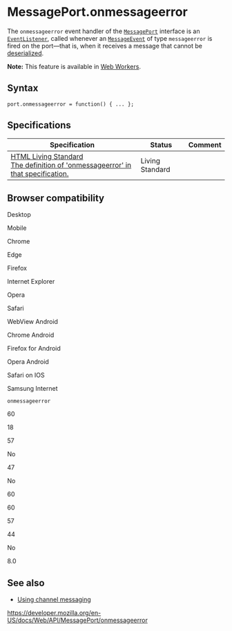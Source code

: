 MessagePort.onmessageerror
==========================

The `onmessageerror` event handler of the [`MessagePort`](../messageport) interface is an [`EventListener`](../eventlistener), called whenever an [`MessageEvent`](../messageevent) of type `messageerror` is fired on the port—that is, when it receives a message that cannot be [deserialized](https://developer.mozilla.org/en-US/docs/Glossary/Deserialization).

**Note:** This feature is available in [Web Workers](../web_workers_api).

Syntax
------

    port.onmessageerror = function() { ... };

Specifications
--------------

<table><thead><tr class="header"><th>Specification</th><th>Status</th><th>Comment</th></tr></thead><tbody><tr class="odd"><td><a href="https://html.spec.whatwg.org/multipage/web-messaging.html#handler-messageport-onmessageerror">HTML Living Standard<br />
<span class="small">The definition of 'onmessageerror' in that specification.</span></a></td><td><span class="spec-living">Living Standard</span></td><td></td></tr></tbody></table>

Browser compatibility
---------------------

Desktop

Mobile

Chrome

Edge

Firefox

Internet Explorer

Opera

Safari

WebView Android

Chrome Android

Firefox for Android

Opera Android

Safari on IOS

Samsung Internet

`onmessageerror`

60

18

57

No

47

No

60

60

57

44

No

8.0

See also
--------

-   [Using channel messaging](../channel_messaging_api/using_channel_messaging)

<a href="https://developer.mozilla.org/en-US/docs/Web/API/MessagePort/onmessageerror" class="_attribution-link">https://developer.mozilla.org/en-US/docs/Web/API/MessagePort/onmessageerror</a>
